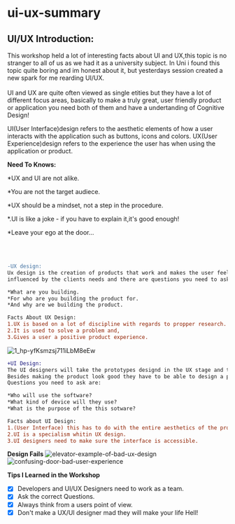 # ui-ux-summary
## UI/UX Introduction:
This workshop held a lot of interesting facts about UI and UX,this topic is no stranger to all of us as we had it as a university subject. In Uni i found this topic quite boring and im honest about it, but yesterdays session created a new spark for me rearding UI/UX.
<br>
<br>
UI and UX are quite often viewed as single etities but they have a lot of different focus areas, basically to make a truly great, user friendly product or application you need both of them and have a undertanding of Cognitive Design!

UI(User Interface)design refers to the aesthetic elements of how a user interacts with the application such as buttons, icons and colors.
UX(User Experience)design refers to the experience the user has when using the application or product.

**Need To Knows:**

*UX and UI are not alike.

*You are not the target audiece.

*UX should be a mindset, not a step in the procedure.

*.UI is like a joke - if you have to explain it,it's good enough!

*Leave your ego at the door...

<br>
<br>

```diff
-UX design:
Ux design is the creation of products that work and makes the user feel good when they use it, the designs are 
influenced by the clients needs and there are questions you need to ask yourself like:

*What are you building.
*For who are you building the product for.
*And why are we building the product.

Facts About UX Design:
1.UX is based on a lot of discipline with regards to propper research.
2.It is used to solve a problem and,
3.Gives a user a positive product experience.
```
![1_hp-yfKsmzsj711iLbM8eEw](https://user-images.githubusercontent.com/99183620/153364862-45c79c52-237b-47bc-948e-7fff2a94774c.jpeg)


```diff
+UI Design:
The UI designers will take the prototypes designd in the UX stage and turn it into an interface.
Besides making the product look good they have to be able to design a product in certain guidelines. 
Questions you need to ask are:

*Who will use the software?
*What kind of device will they use?
*What is the purpose of the this sotware?

Facts about UI Design:
1.(User Interface) this has to do with the entire aesthetics of the product.
2.UI is a specialism whitin UX design.
3.UI designers need to make sure the interface is accessible.
```
**Design Fails**
![elevator-example-of-bad-ux-design](https://user-images.githubusercontent.com/99183620/153362418-4de5319b-0f18-417a-b40a-3978d3106e51.jpg)
![confusing-door-bad-user-experience](https://user-images.githubusercontent.com/99183620/153362609-08cad424-eaaf-443f-97f6-36c45ed5f97e.jpg)


**Tips I Learned in the Workshop**

- [x] Developers and UI/UX Designers need to work as a team.
- [x] Ask the correct Questions.
- [x] Always think from a users point of view.
- [x] Don't make a UX/UI designer mad they will make your life Hell! 
